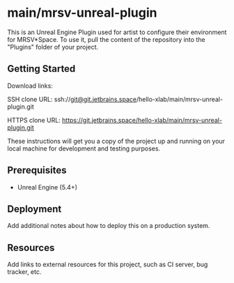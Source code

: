 # main/mrsv-unreal-plugin

This is an Unreal Engine Plugin used for artist to configure their environment for MRSV*Space. To use it, pull the content of the repository into the "Plugins" folder of your project. 

## Getting Started

Download links:

SSH clone URL: ssh://git@git.jetbrains.space/hello-xlab/main/mrsv-unreal-plugin.git

HTTPS clone URL: https://git.jetbrains.space/hello-xlab/main/mrsv-unreal-plugin.git


These instructions will get you a copy of the project up and running on your local machine for development and testing purposes.

## Prerequisites

- Unreal Engine (5.4+)

## Deployment

Add additional notes about how to deploy this on a production system.

## Resources

Add links to external resources for this project, such as CI server, bug tracker, etc.
